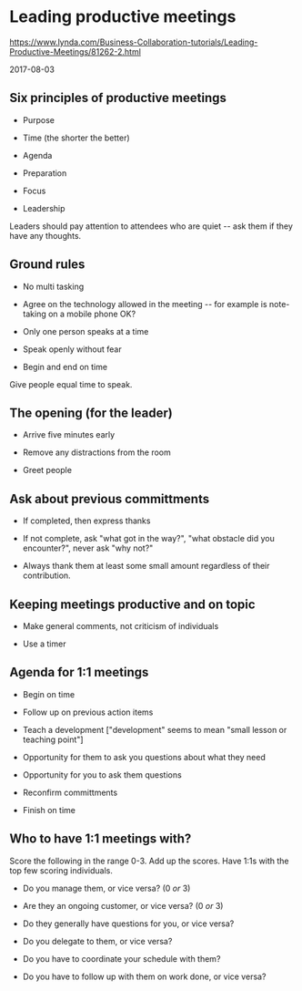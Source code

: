 # Leading productive meetings

https://www.lynda.com/Business-Collaboration-tutorials/Leading-Productive-Meetings/81262-2.html

2017-08-03

## Six principles of productive meetings

* Purpose

* Time (the shorter the better)

* Agenda

* Preparation

* Focus

* Leadership

Leaders should pay attention to attendees who are quiet -- ask them if they
have any thoughts.

## Ground rules

* No multi tasking

* Agree on the technology allowed in the meeting -- for example is
  note-taking on a mobile phone OK?

* Only one person speaks at a time

* Speak openly without fear

* Begin and end on time

Give people equal time to speak.


## The opening (for the leader)

* Arrive five minutes early

* Remove any distractions from the room

* Greet people

## Ask about previous committments

* If completed, then express thanks

* If not complete, ask "what got in the way?", "what obstacle did you
  encounter?", never ask "why not?"

* Always thank them at least some small amount regardless of their
  contribution.


## Keeping meetings productive and on topic

* Make general comments, not criticism of individuals

* Use a timer


## Agenda for 1:1 meetings

* Begin on time

* Follow up on previous action items

* Teach a development ["development" seems to mean "small lesson or teaching
  point"]

* Opportunity for them to ask you questions about what they need

* Opportunity for you to ask them questions

* Reconfirm committments

* Finish on time


## Who to have 1:1 meetings with?

Score the following in the range 0-3.  Add up the scores.  Have 1:1s with
the top few scoring individuals.

* Do you manage them, or vice versa? (0 *or* 3)

* Are they an ongoing customer, or vice versa? (0 *or* 3)

* Do they generally have questions for you, or vice versa?

* Do you delegate to them, or vice versa?

* Do you have to coordinate your schedule with them?

* Do you have to follow up with them on work done, or vice versa?

